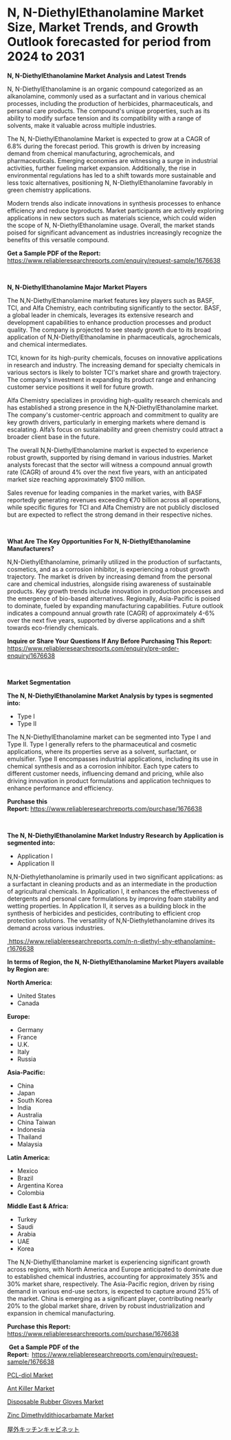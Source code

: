 <p><h1>N, N-Diethyl­Ethanolamine Market Size, Market Trends, and Growth Outlook forecasted for period from 2024 to 2031</h1></p><p><strong>N, N-Diethyl­Ethanolamine Market Analysis and Latest Trends</strong></p>
<p><p>N, N-Diethyl­Ethanolamine is an organic compound categorized as an alkanolamine, commonly used as a surfactant and in various chemical processes, including the production of herbicides, pharmaceuticals, and personal care products. The compound's unique properties, such as its ability to modify surface tension and its compatibility with a range of solvents, make it valuable across multiple industries.</p><p>The N, N-Diethyl­Ethanolamine Market is expected to grow at a CAGR of 6.8% during the forecast period. This growth is driven by increasing demand from chemical manufacturing, agrochemicals, and pharmaceuticals. Emerging economies are witnessing a surge in industrial activities, further fueling market expansion. Additionally, the rise in environmental regulations has led to a shift towards more sustainable and less toxic alternatives, positioning N, N-Diethyl­Ethanolamine favorably in green chemistry applications.</p><p>Modern trends also indicate innovations in synthesis processes to enhance efficiency and reduce byproducts. Market participants are actively exploring applications in new sectors such as materials science, which could widen the scope of N, N-Diethyl­Ethanolamine usage. Overall, the market stands poised for significant advancement as industries increasingly recognize the benefits of this versatile compound.</p></p>
<p><strong>Get a Sample PDF of the Report:&nbsp;</strong> <a href="https://www.reliableresearchreports.com/enquiry/request-sample/1676638?utm_campaign=38&utm_medium=2&utm_source=Github&utm_content=ia&utm_term=11122024&utm_id=n-n-diethylethanolamine">https://www.reliableresearchreports.com/enquiry/request-sample/1676638</a></p>
<p>&nbsp;</p>
<p><strong>N, N-Diethyl­Ethanolamine Major Market Players</strong></p>
<p><p>The N,N-Diethyl­Ethanolamine market features key players such as BASF, TCI, and Alfa Chemistry, each contributing significantly to the sector. BASF, a global leader in chemicals, leverages its extensive research and development capabilities to enhance production processes and product quality. The company is projected to see steady growth due to its broad application of N,N-Diethyl­Ethanolamine in pharmaceuticals, agrochemicals, and chemical intermediates.</p><p>TCI, known for its high-purity chemicals, focuses on innovative applications in research and industry. The increasing demand for specialty chemicals in various sectors is likely to bolster TCI's market share and growth trajectory. The company's investment in expanding its product range and enhancing customer service positions it well for future growth.</p><p>Alfa Chemistry specializes in providing high-quality research chemicals and has established a strong presence in the N,N-Diethyl­Ethanolamine market. The company's customer-centric approach and commitment to quality are key growth drivers, particularly in emerging markets where demand is escalating. Alfa’s focus on sustainability and green chemistry could attract a broader client base in the future.</p><p>The overall N,N-Diethyl­Ethanolamine market is expected to experience robust growth, supported by rising demand in various industries. Market analysts forecast that the sector will witness a compound annual growth rate (CAGR) of around 4% over the next five years, with an anticipated market size reaching approximately $100 million.</p><p>Sales revenue for leading companies in the market varies, with BASF reportedly generating revenues exceeding €70 billion across all operations, while specific figures for TCI and Alfa Chemistry are not publicly disclosed but are expected to reflect the strong demand in their respective niches.</p></p>
<p>&nbsp;</p>
<p><strong>What Are The Key Opportunities For N, N-Diethyl­Ethanolamine Manufacturers?</strong></p>
<p><p>N,N-Diethyl­Ethanolamine, primarily utilized in the production of surfactants, cosmetics, and as a corrosion inhibitor, is experiencing a robust growth trajectory. The market is driven by increasing demand from the personal care and chemical industries, alongside rising awareness of sustainable products. Key growth trends include innovation in production processes and the emergence of bio-based alternatives. Regionally, Asia-Pacific is poised to dominate, fueled by expanding manufacturing capabilities. Future outlook indicates a compound annual growth rate (CAGR) of approximately 4-6% over the next five years, supported by diverse applications and a shift towards eco-friendly chemicals.</p></p>
<p><strong>Inquire or Share Your Questions If Any Before Purchasing This Report:</strong> <a href="https://www.reliableresearchreports.com/enquiry/pre-order-enquiry/1676638?utm_campaign=38&utm_medium=2&utm_source=Github&utm_content=ia&utm_term=11122024&utm_id=n-n-diethylethanolamine">https://www.reliableresearchreports.com/enquiry/pre-order-enquiry/1676638</a></p>
<p>&nbsp;</p>
<p><strong>Market Segmentation</strong></p>
<p><strong>The N, N-Diethyl­Ethanolamine Market Analysis by types is segmented into:</strong></p>
<p><ul><li>Type I</li><li>Type II</li></ul></p>
<p><p>The N,N-Diethyl­Ethanolamine market can be segmented into Type I and Type II. Type I generally refers to the pharmaceutical and cosmetic applications, where its properties serve as a solvent, surfactant, or emulsifier. Type II encompasses industrial applications, including its use in chemical synthesis and as a corrosion inhibitor. Each type caters to different customer needs, influencing demand and pricing, while also driving innovation in product formulations and application techniques to enhance performance and efficiency.</p></p>
<p><strong>Purchase this Report:&nbsp;</strong><a href="https://www.reliableresearchreports.com/purchase/1676638?utm_campaign=38&utm_medium=2&utm_source=Github&utm_content=ia&utm_term=11122024&utm_id=n-n-diethylethanolamine">https://www.reliableresearchreports.com/purchase/1676638</a></p>
<p>&nbsp;</p>
<p><strong>The N, N-Diethyl­Ethanolamine Market Industry Research by Application is segmented into:</strong></p>
<p><ul><li>Application I</li><li>Application II</li></ul></p>
<p><p>N,N-Diethylethanolamine is primarily used in two significant applications: as a surfactant in cleaning products and as an intermediate in the production of agricultural chemicals. In Application I, it enhances the effectiveness of detergents and personal care formulations by improving foam stability and wetting properties. In Application II, it serves as a building block in the synthesis of herbicides and pesticides, contributing to efficient crop protection solutions. The versatility of N,N-Diethylethanolamine drives its demand across various industries.</p></p>
<p><a href="https://www.reliableresearchreports.com/n-n-diethyl-shy-ethanolamine-r1676638?utm_campaign=38&utm_medium=2&utm_source=Github&utm_content=ia&utm_term=11122024&utm_id=n-n-diethylethanolamine">&nbsp;https://www.reliableresearchreports.com/n-n-diethyl-shy-ethanolamine-r1676638</a></p>
<p><strong>In terms of Region, the N, N-Diethyl­Ethanolamine Market Players available by Region are:</strong></p>
<p>
    <p> <strong> North America: </strong>
        <ul>
            <li>United States</li>
            <li>Canada</li>
        </ul>
        </p> 
    <p> <strong> Europe: </strong>
        <ul>
            <li>Germany</li>
            <li>France</li>
            <li>U.K.</li>
            <li>Italy</li>
            <li>Russia</li>
        </ul>
        </p> 
    <p> <strong> Asia-Pacific: </strong>
        <ul>
            <li>China</li>
            <li>Japan</li>
            <li>South Korea</li>
            <li>India</li>
            <li>Australia</li>
            <li>China Taiwan</li>
            <li>Indonesia</li>
            <li>Thailand</li>
            <li>Malaysia</li>
        </ul>
        </p> 
    <p> <strong> Latin America: </strong>
        <ul>
            <li>Mexico</li>
            <li>Brazil</li>
            <li>Argentina Korea</li>
            <li>Colombia</li>
        </ul>
        </p> 
    <p> <strong> Middle East & Africa: </strong>
        <ul>
            <li>Turkey</li>
            <li>Saudi</li>
            <li>Arabia</li>
            <li>UAE</li>
            <li>Korea</li>
        </ul>
    </p>
    </p>
<p><p>The N,N-Diethyl­Ethanolamine market is experiencing significant growth across regions, with North America and Europe anticipated to dominate due to established chemical industries, accounting for approximately 35% and 30% market share, respectively. The Asia-Pacific region, driven by rising demand in various end-use sectors, is expected to capture around 25% of the market. China is emerging as a significant player, contributing nearly 20% to the global market share, driven by robust industrialization and expansion in chemical manufacturing.</p></p>
<p><strong>Purchase this Report: </strong><a href="https://www.reliableresearchreports.com/purchase/1676638?utm_campaign=38&utm_medium=2&utm_source=Github&utm_content=ia&utm_term=11122024&utm_id=n-n-diethylethanolamine">https://www.reliableresearchreports.com/purchase/1676638</a></p>
<p>&nbsp;<strong>Get a Sample PDF of the Report:&nbsp;&nbsp;</strong><a href="https://www.reliableresearchreports.com/enquiry/request-sample/1676638?utm_campaign=38&utm_medium=2&utm_source=Github&utm_content=ia&utm_term=11122024&utm_id=n-n-diethylethanolamine">https://www.reliableresearchreports.com/enquiry/request-sample/1676638</a></p>
<p><strong></strong></p>
<p><p><a href="https://github.com/petbigbeepjn/Market-Research-Report-List-1/blob/main/pcl-diol-market.md?utm_campaign=38&utm_medium=2&utm_source=Github&utm_content=ia&utm_term=11122024&utm_id=n-n-diethylethanolamine">PCL-diol Market</a></p><p><a href="https://github.com/dmitriyvo6rog/Market-Research-Report-List-1/blob/main/ant-killer-market.md?utm_campaign=38&utm_medium=2&utm_source=Github&utm_content=ia&utm_term=11122024&utm_id=n-n-diethylethanolamine">Ant Killer Market</a></p><p><a href="https://www.linkedin.com/pulse/disposable-rubber-gloves-market-study-offers-insightful-analysis-iuwjf?utm_campaign=38&utm_medium=2&utm_source=Github&utm_content=ia&utm_term=11122024&utm_id=n-n-diethylethanolamine">Disposable Rubber Gloves Market</a></p><p><a href="https://www.linkedin.com/pulse/projected-81-cagr-zinc-dimethyldithiocarbamate-market-2024-2031-yxinf?utm_campaign=38&utm_medium=2&utm_source=Github&utm_content=ia&utm_term=11122024&utm_id=n-n-diethylethanolamine">Zinc Dimethyldithiocarbamate Market</a></p><p><a href="https://github.com/mohamedbakry57/Market-Research-Report-List-6/blob/main/877485327410.md?utm_campaign=38&utm_medium=2&utm_source=Github&utm_content=ia&utm_term=11122024&utm_id=n-n-diethylethanolamine">屋外キッチンキャビネット</a></p></p>